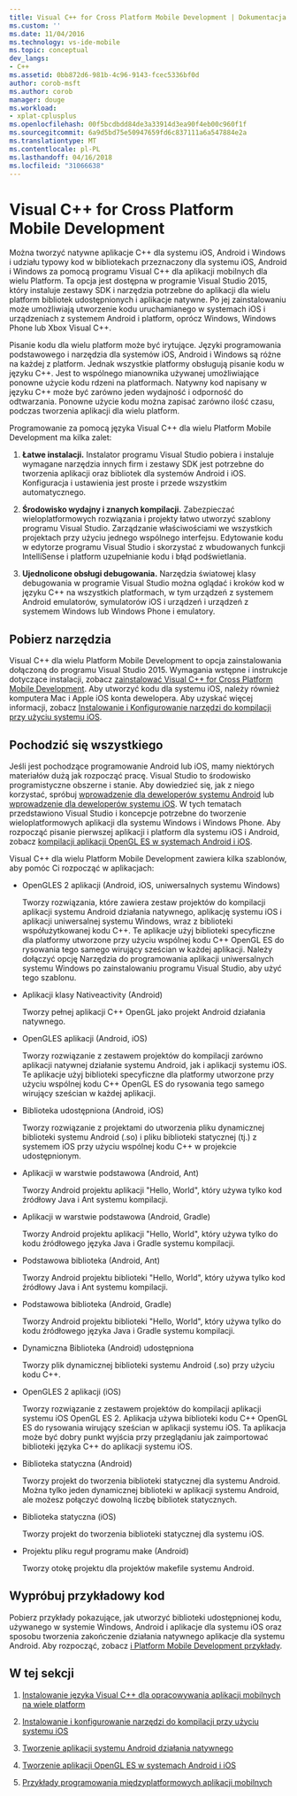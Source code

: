 ```yaml
---
title: Visual C++ for Cross Platform Mobile Development | Dokumentacja firmy Microsoft
ms.custom: ''
ms.date: 11/04/2016
ms.technology: vs-ide-mobile
ms.topic: conceptual
dev_langs:
- C++
ms.assetid: 0bb872d6-981b-4c96-9143-fcec5336bf0d
author: corob-msft
ms.author: corob
manager: douge
ms.workload:
- xplat-cplusplus
ms.openlocfilehash: 00f5bcdbdd84de3a33914d3ea90f4eb00c960f1f
ms.sourcegitcommit: 6a9d5bd75e50947659fd6c837111a6a547884e2a
ms.translationtype: MT
ms.contentlocale: pl-PL
ms.lasthandoff: 04/16/2018
ms.locfileid: "31066638"
---
```

# <a name="visual-c-for-cross-platform-mobile-development"></a>Visual C++ for Cross Platform Mobile Development
Można tworzyć natywne aplikacje C++ dla systemu iOS, Android i Windows i udziału typowy kod w bibliotekach przeznaczony dla systemu iOS, Android i Windows za pomocą programu Visual C++ dla aplikacji mobilnych dla wielu Platform. Ta opcja jest dostępna w programie Visual Studio 2015, który instaluje zestawy SDK i narzędzia potrzebne do aplikacji dla wielu platform bibliotek udostępnionych i aplikacje natywne. Po jej zainstalowaniu może umożliwiają utworzenie kodu uruchamianego w systemach iOS i urządzeniach z systemem Android i platform, oprócz Windows, Windows Phone lub Xbox Visual C++.  
  
 Pisanie kodu dla wielu platform może być irytujące. Języki programowania podstawowego i narzędzia dla systemów iOS, Android i Windows są różne na każdej z platform. Jednak wszystkie platformy obsługują pisanie kodu w języku C++. Jest to wspólnego mianownika używanej umożliwiające ponowne użycie kodu rdzeni na platformach. Natywny kod napisany w języku C++ może być zarówno jeden wydajność i odporność do odtwarzania. Ponowne użycie kodu można zapisać zarówno ilość czasu, podczas tworzenia aplikacji dla wielu platform.  
  
 Programowanie za pomocą języka Visual C++ dla wielu Platform Mobile Development ma kilka zalet:  
  
1.  **Łatwe instalacji.** Instalator programu Visual Studio pobiera i instaluje wymagane narzędzia innych firm i zestawy SDK jest potrzebne do tworzenia aplikacji oraz bibliotek dla systemów Android i iOS. Konfiguracja i ustawienia jest proste i przede wszystkim automatycznego.  
  
2.  **Środowisko wydajny i znanych kompilacji.** Zabezpieczać wieloplatformowych rozwiązania i projekty łatwo utworzyć szablony programu Visual Studio. Zarządzanie właściwościami we wszystkich projektach przy użyciu jednego wspólnego interfejsu. Edytowanie kodu w edytorze programu Visual Studio i skorzystać z wbudowanych funkcji IntelliSense i platform uzupełnianie kodu i błąd podświetlania.  
  
3.  **Ujednolicone obsługi debugowania.** Narzędzia światowej klasy debugowania w programie Visual Studio można oglądać i kroków kod w języku C++ na wszystkich platformach, w tym urządzeń z systemem Android emulatorów, symulatorów iOS i urządzeń i urządzeń z systemem Windows lub Windows Phone i emulatory.  
  
## <a name="get-the-tools"></a>Pobierz narzędzia  
 Visual C++ dla wielu Platform Mobile Development to opcja zainstalowania dołączoną do programu Visual Studio 2015. Wymagania wstępne i instrukcje dotyczące instalacji, zobacz [zainstalować Visual C++ for Cross Platform Mobile Development](../cross-platform/install-visual-cpp-for-cross-platform-mobile-development.md). Aby utworzyć kodu dla systemu iOS, należy również komputera Mac i Apple iOS konta dewelopera. Aby uzyskać więcej informacji, zobacz [Instalowanie i Konfigurowanie narzędzi do kompilacji przy użyciu systemu iOS](../cross-platform/install-and-configure-tools-to-build-using-ios.md).  
  
## <a name="come-up-to-speed"></a>Pochodzić się wszystkiego  
 Jeśli jest pochodzące programowanie Android lub iOS, mamy niektórych materiałów dużą jak rozpocząć pracę. Visual Studio to środowisko programistyczne obszerne i stanie. Aby dowiedzieć się, jak z niego korzystać, spróbuj [wprowadzenie dla deweloperów systemu Android](/previous-versions/windows/apps/dn275875\(v=win.10\)) lub [wprowadzenie dla deweloperów systemu iOS](/previous-versions/windows/apps/jj657966\(v=win.10\)). W tych tematach przedstawiono Visual Studio i koncepcje potrzebne do tworzenie wieloplatformowych aplikacji dla systemu Windows i Windows Phone. Aby rozpocząć pisanie pierwszej aplikacji i platform dla systemu iOS i Android, zobacz [kompilacji aplikacji OpenGL ES w systemach Android i iOS](../cross-platform/build-an-opengl-es-application-on-android-and-ios.md).  
  
 Visual C++ dla wielu Platform Mobile Development zawiera kilka szablonów, aby pomóc Ci rozpocząć w aplikacjach:  
  
-   OpenGLES 2 aplikacji (Android, iOS, uniwersalnych systemu Windows)  
  
     Tworzy rozwiązania, które zawiera zestaw projektów do kompilacji aplikacji systemu Android działania natywnego, aplikację systemu iOS i aplikacji uniwersalnej systemu Windows, wraz z biblioteki współużytkowanej kodu C++. Te aplikacje użyj biblioteki specyficzne dla platformy utworzone przy użyciu wspólnej kodu C++ OpenGL ES do rysowania tego samego wirujący sześcian w każdej aplikacji. Należy dołączyć opcję Narzędzia do programowania aplikacji uniwersalnych systemu Windows po zainstalowaniu programu Visual Studio, aby użyć tego szablonu.  
  
-   Aplikacji klasy Nativeactivity (Android)  
  
     Tworzy pełnej aplikacji C++ OpenGL jako projekt Android działania natywnego.  
  
-   OpenGLES aplikacji (Android, iOS)  
  
     Tworzy rozwiązanie z zestawem projektów do kompilacji zarówno aplikacji natywnej działanie systemu Android, jak i aplikacji systemu iOS. Te aplikacje użyj biblioteki specyficzne dla platformy utworzone przy użyciu wspólnej kodu C++ OpenGL ES do rysowania tego samego wirujący sześcian w każdej aplikacji.  
  
-   Biblioteka udostępniona (Android, iOS)  
  
     Tworzy rozwiązanie z projektami do utworzenia pliku dynamicznej biblioteki systemu Android (.so) i pliku biblioteki statycznej (tj.) z systemem iOS przy użyciu wspólnej kodu C++ w projekcie udostępnionym.  
  
-   Aplikacji w warstwie podstawowa (Android, Ant)  
  
     Tworzy Android projektu aplikacji "Hello, World", który używa tylko kod źródłowy Java i Ant systemu kompilacji.  
  
-   Aplikacji w warstwie podstawowa (Android, Gradle)  
  
     Tworzy Android projektu aplikacji "Hello, World", który używa tylko do kodu źródłowego języka Java i Gradle systemu kompilacji.  
  
-   Podstawowa biblioteka (Android, Ant)  
  
     Tworzy Android projektu biblioteki "Hello, World", który używa tylko kod źródłowy Java i Ant systemu kompilacji.  
  
-   Podstawowa biblioteka (Android, Gradle)  
  
     Tworzy Android projektu biblioteki "Hello, World", który używa tylko do kodu źródłowego języka Java i Gradle systemu kompilacji.  
  
-   Dynamiczna Biblioteka (Android) udostępniona  
  
     Tworzy plik dynamicznej biblioteki systemu Android (.so) przy użyciu kodu C++.  
  
-   OpenGLES 2 aplikacji (iOS)  
  
     Tworzy rozwiązanie z zestawem projektów do kompilacji aplikacji systemu iOS OpenGL ES 2. Aplikacja używa biblioteki kodu C++ OpenGL ES do rysowania wirujący sześcian w aplikacji systemu iOS. Ta aplikacja może być dobry punkt wyjścia przy przeglądaniu jak zaimportować biblioteki języka C++ do aplikacji systemu iOS.  
  
-   Biblioteka statyczna (Android)  
  
     Tworzy projekt do tworzenia biblioteki statycznej dla systemu Android. Można tylko jeden dynamicznej biblioteki w aplikacji systemu Android, ale możesz połączyć dowolną liczbę bibliotek statycznych.  
  
-   Biblioteka statyczna (iOS)  
  
     Tworzy projekt do tworzenia biblioteki statycznej dla systemu iOS.  
  
-   Projektu pliku reguł programu make (Android)  
  
     Tworzy otokę projektu dla projektów makefile systemu Android.  
  
## <a name="try-out-sample-code"></a>Wypróbuj przykładowy kod  
 Pobierz przykłady pokazujące, jak utworzyć biblioteki udostępnionej kodu, używanego w systemie Windows, Android i aplikacje dla systemu iOS oraz sposobu tworzenia zakończenie działania natywnego aplikacje dla systemu Android. Aby rozpocząć, zobacz [i Platform Mobile Development przykłady](../cross-platform/cross-platform-mobile-development-examples.md).  
  
## <a name="in-this-section"></a>W tej sekcji  
  
1.  [Instalowanie języka Visual C++ dla opracowywania aplikacji mobilnych na wiele platform](../cross-platform/install-visual-cpp-for-cross-platform-mobile-development.md)  
  
2.  [Instalowanie i konfigurowanie narzędzi do kompilacji przy użyciu systemu iOS](../cross-platform/install-and-configure-tools-to-build-using-ios.md)  
  
3.  [Tworzenie aplikacji systemu Android działania natywnego](../cross-platform/create-an-android-native-activity-app.md)  
  
4.  [Tworzenie aplikacji OpenGL ES w systemach Android i iOS](../cross-platform/build-an-opengl-es-application-on-android-and-ios.md)  
  
5.  [Przykłady programowania międzyplatformowych aplikacji mobilnych](../cross-platform/cross-platform-mobile-development-examples.md)